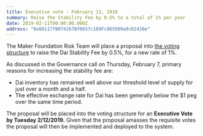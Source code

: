 ```yaml
---
title: Executive vote - February 11, 2019
summary: Raise the Stability Fee by 0.5% to a total of 1% per year
date: 2019-02-11T00:00:00.000Z
address: "0x60117fB874267Bf0657c189Fc865D09a9cD2430e"
---
```

The Maker Foundation Risk Team will place a proposal into [the voting structure](https://vote.makerdao.com/%EF%BB%BF) to raise the Dai Stability Fee by 0.5%, for a new rate of 1%.

As discussed in the Governance call on Thursday, February 7, primary reasons for increasing the stability fee are:

* Dai inventory has remained well above our threshold level of supply for just over a month and a half.
* The effective exchange rate for Dai has been generally below the $1 peg over the same time period.

The proposal will be placed into the voting structure for an **Executive Vote by Tuesday 2/12/2019.** Given that the proposal amasses the requisite votes the proposal will then be implemented and deployed to the system.